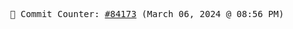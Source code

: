 <p align="center">
    <samp>
        📮 Commit Counter: <a href="https://github.com/Javascript-void0/Javascript-void0/commits/main">#84173</a> (March 06, 2024 @ 08:56 PM)
    </samp>
</p>
